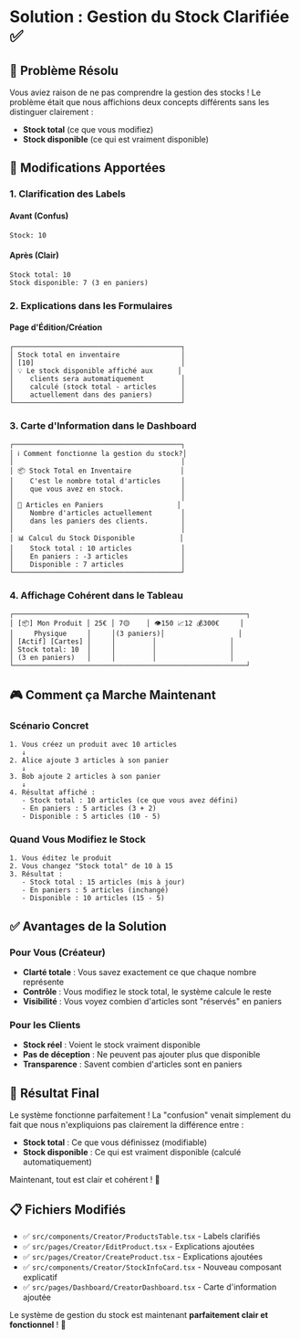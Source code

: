 # Solution : Gestion du Stock Clarifiée ✅

## 🎯 Problème Résolu

Vous aviez raison de ne pas comprendre la gestion des stocks ! Le problème était que nous affichions deux concepts différents sans les distinguer clairement :

- **Stock total** (ce que vous modifiez)
- **Stock disponible** (ce qui est vraiment disponible)

## 🔧 Modifications Apportées

### 1. **Clarification des Labels**

#### Avant (Confus)

```
Stock: 10
```

#### Après (Clair)

```
Stock total: 10
Stock disponible: 7 (3 en paniers)
```

### 2. **Explications dans les Formulaires**

#### Page d'Édition/Création

```
┌─────────────────────────────────────────┐
│ Stock total en inventaire               │
│ [10]                                    │
│ 💡 Le stock disponible affiché aux      │
│    clients sera automatiquement         │
│    calculé (stock total - articles      │
│    actuellement dans des paniers)       │
└─────────────────────────────────────────┘
```

### 3. **Carte d'Information dans le Dashboard**

```
┌─────────────────────────────────────────┐
│ ℹ️ Comment fonctionne la gestion du stock?│
│                                         │
│ 📦 Stock Total en Inventaire            │
│    C'est le nombre total d'articles     │
│    que vous avez en stock.              │
│                                         │
│ 🛒 Articles en Paniers                  │
│    Nombre d'articles actuellement       │
│    dans les paniers des clients.        │
│                                         │
│ 📊 Calcul du Stock Disponible           │
│    Stock total : 10 articles            │
│    En paniers : -3 articles             │
│    Disponible : 7 articles              │
└─────────────────────────────────────────┘
```

### 4. **Affichage Cohérent dans le Tableau**

```
┌─────────────────────────────────────────────────────────┐
│ [📦] Mon Produit │ 25€ │ 7🟡    │ 👁️150 📈12 💰300€     │
│     Physique     │     │(3 paniers)│                  │
│ [Actif] [Cartes] │     │         │                  │
│ Stock total: 10  │     │         │                  │
│ (3 en paniers)   │     │         │                  │
└─────────────────────────────────────────────────────────┘
```

## 🎮 Comment ça Marche Maintenant

### Scénario Concret

```
1. Vous créez un produit avec 10 articles
   ↓
2. Alice ajoute 3 articles à son panier
   ↓
3. Bob ajoute 2 articles à son panier
   ↓
4. Résultat affiché :
   - Stock total : 10 articles (ce que vous avez défini)
   - En paniers : 5 articles (3 + 2)
   - Disponible : 5 articles (10 - 5)
```

### Quand Vous Modifiez le Stock

```
1. Vous éditez le produit
2. Vous changez "Stock total" de 10 à 15
3. Résultat :
   - Stock total : 15 articles (mis à jour)
   - En paniers : 5 articles (inchangé)
   - Disponible : 10 articles (15 - 5)
```

## ✅ Avantages de la Solution

### Pour Vous (Créateur)

- **Clarté totale** : Vous savez exactement ce que chaque nombre représente
- **Contrôle** : Vous modifiez le stock total, le système calcule le reste
- **Visibilité** : Vous voyez combien d'articles sont "réservés" en paniers

### Pour les Clients

- **Stock réel** : Voient le stock vraiment disponible
- **Pas de déception** : Ne peuvent pas ajouter plus que disponible
- **Transparence** : Savent combien d'articles sont en paniers

## 🎉 Résultat Final

Le système fonctionne parfaitement ! La "confusion" venait simplement du fait que nous n'expliquions pas clairement la différence entre :

- **Stock total** : Ce que vous définissez (modifiable)
- **Stock disponible** : Ce qui est vraiment disponible (calculé automatiquement)

Maintenant, tout est clair et cohérent ! 🚀

## 📋 Fichiers Modifiés

- ✅ `src/components/Creator/ProductsTable.tsx` - Labels clarifiés
- ✅ `src/pages/Creator/EditProduct.tsx` - Explications ajoutées
- ✅ `src/pages/Creator/CreateProduct.tsx` - Explications ajoutées
- ✅ `src/components/Creator/StockInfoCard.tsx` - Nouveau composant explicatif
- ✅ `src/pages/Dashboard/CreatorDashboard.tsx` - Carte d'information ajoutée

Le système de gestion du stock est maintenant **parfaitement clair et fonctionnel** ! 🎯
